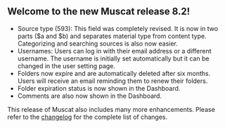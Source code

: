 ## Welcome to the new Muscat release 8.2!

* Source type (593): This field was completely revised. It is now in two parts ($a and $b) and separates material type from content type. Categorizing and searching sources is also now easier. 
* Usernames: Users can log in with their email address or a different username. The username is initially set automatically but it can be changed in the user setting page.
* Folders now expire and are automatically deleted after six months. Users will receive an email reminding them to renew their folders.
* Folder expiration status is now shown in the Dashboard.
* Comments are also now shown in the Dashboard.

This release of Muscat also includes many more enhancements. Please refer to the [changelog](https://github.com/rism-digital/muscat/blob/master/CHANGELOG) for the complete list of changes.
